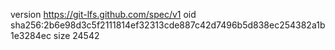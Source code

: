 version https://git-lfs.github.com/spec/v1
oid sha256:2b6e98d3c5f2111814ef32313cde887c42d7496b5d838ec254382a1b1e3284ec
size 24542
